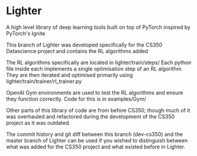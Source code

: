 # Lighter
A high level library of deep learning tools built on top of PyTorch inspired by PyTorch's Ignite  

This branch of Lighter was developed specifically for the CS350 Datascience project and contains the RL algorithms added

The RL algorithms specifically are located in lighter/train/steps/
Each python file inside each implements a single optimisation step of an RL algorithm. They are then iterated and optimised primarily using lighter/train/trainer/rl\_trainer.py

OpenAI Gym environments are used to test the RL algorithms and ensure they function correctly. Code for this is in examples/Gym/

Other parts of this library of code are from before CS350, though much of it was overhauled and refactored during the development of the CS350 project as it was outdated.

The commit history and git diff between this branch (dev-cs350) and the master branch of Lighter can be used if you wished to distinguish between what was added for the CS350 project and what existed before in Lighter.
